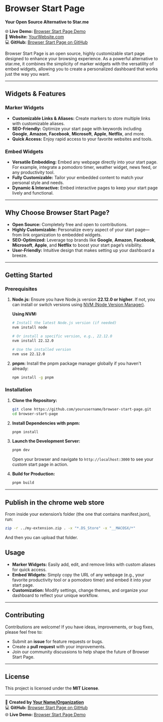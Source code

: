 # Browser Start Page

**Your Open Source Alternative to Star.me**

🌐 **Live Demo:** [Browser Start Page Demo](https://browser-start-page.example.com)  
🔗 **Website:** [YourWebsite.com](https://yourwebsite.com)  
💻 **GitHub:** [Browser Start Page on GitHub](https://github.com/yourusername/browser-start-page)

Browser Start Page is an open source, highly customizable start page designed to enhance your browsing experience. As a powerful alternative to star.me, it combines the simplicity of marker widgets with the versatility of embed widgets, allowing you to create a personalized dashboard that works just the way you want.

---

## Widgets & Features

### Marker Widgets
- **Customizable Links & Aliases:** Create markers to store multiple links with customizable aliases.
- **SEO-Friendly:** Optimize your start page with keywords including **Google**, **Amazon**, **Facebook**, **Microsoft**, **Apple**, **Netflix**, and more.
- **Quick Access:** Enjoy rapid access to your favorite websites and tools.

### Embed Widgets
- **Versatile Embedding:** Embed any webpage directly into your start page. For example, integrate a pomodoro timer, weather widget, news feed, or any productivity tool.
- **Fully Customizable:** Tailor your embedded content to match your personal style and needs.
- **Dynamic & Interactive:** Embed interactive pages to keep your start page lively and functional.

---

## Why Choose Browser Start Page?

- **Open Source:** Completely free and open to contributions.
- **Highly Customizable:** Personalize every aspect of your start page—from link organization to embedded widgets.
- **SEO-Optimized:** Leverage top brands like **Google**, **Amazon**, **Facebook**, **Microsoft**, **Apple**, and **Netflix** to boost your start page’s visibility.
- **User-Friendly:** Intuitive design that makes setting up your dashboard a breeze.

---

## Getting Started

### Prerequisites

1. **Node.js:** Ensure you have Node.js version **22.12.0 or higher**. If not, you can install or switch versions using [NVM (Node Version Manager)](https://github.com/nvm-sh/nvm).

   **Using NVM:**
   ```sh
   # Install the latest Node.js version (if needed)
   nvm install node

   # Or install a specific version, e.g., 22.12.0
   nvm install 22.12.0

   # Use the installed version
   nvm use 22.12.0
   ```

2. **pnpm:** Install the pnpm package manager globally if you haven't already:
   ```sh
   npm install -g pnpm
   ```

### Installation

1. **Clone the Repository:**
   ```sh
   git clone https://github.com/yourusername/browser-start-page.git
   cd browser-start-page
   ```

2. **Install Dependencies with pnpm:**
   ```sh
   pnpm install
   ```

3. **Launch the Development Server:**
   ```sh
   pnpm dev
   ```
   Open your browser and navigate to `http://localhost:3000` to see your custom start page in action.

4. **Build for Production:**
   ```sh
   pnpm build
   ```

---

## Publish in the chrome web store
From inside your extension’s folder (the one that contains manifest.json), run:

```bash
zip -r ../my-extension.zip . -x "*.DS_Store" -x "__MACOSX/*"
```
And then you can upload that folder.

## Usage

- **Marker Widgets:** Easily add, edit, and remove links with custom aliases for quick access.
- **Embed Widgets:** Simply copy the URL of any webpage (e.g., your favorite productivity tool or a pomodoro timer) and embed it into your start page.
- **Customization:** Modify settings, change themes, and organize your dashboard to reflect your unique workflow.

---

## Contributing

Contributions are welcome! If you have ideas, improvements, or bug fixes, please feel free to:
- Submit an **issue** for feature requests or bugs.
- Create a **pull request** with your improvements.
- Join our community discussions to help shape the future of Browser Start Page.

---

## License

This project is licensed under the **MIT License**.

---

🚀 **Created by [Your Name/Organization](https://yourwebsite.com)**  
💻 **GitHub:** [Browser Start Page on GitHub](https://github.com/yourusername/browser-start-page)  
🌐 **Live Demo:** [Browser Start Page Demo](https://browser-start-page.example.com)
